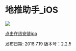 # 地推助手_iOS

![](https://cnzlh.github.io/ios_57.png)

<a href="itms-services://?action=download-manifest&url=https://cnzlh.github.io/manifest.plist">点击在线安装ipa</a>

发布日期: 
2018.7.19
版本号：2.2.5

<!--
更新日志:
* 修复了输入路由器序列号时键盘显示不完整的问题

最近更新:
* 优化手机号码验证规则
* 裁剪图片，防止上传时图片过大-->



